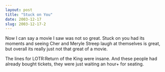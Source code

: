 ```yaml
---
layout: post
title: "Stuck on You"
date: 2003-12-17
slug: 2003-12-17-2
---
```


Now I can say a movie I saw was not so great.  Stuck on you had its moments and seeing Cher and Meryle Streep laugh at themselves is great, but overall its really just not that great of a movie.

The lines for LOTR:Return of the King were insane.  And these people had already bought tickets, they were just waiting an hour+ for seating.


